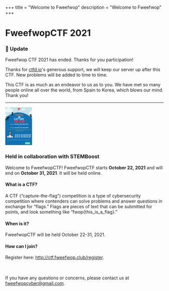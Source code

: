 +++
title = "Welcome to Fweefwop"
description = "Welcome to Fweefwop"
+++   
# FweefwopCTF 2021
### :pushpin: Update

Fweefwop CTF 2021 has ended. Thanks for you participation!

Thanks for [ctfd.io](https://ctfd.io/)'s generous support, we will keep our server up after this CTF. New problems will be added to time to time.    

This CTF is as much as an endeavor to us as to you. We have met so many people online all over the world, from Spain to Korea, which blows our mind. Thank you!

               
             
---------------------------
<img src="assets/FweefwopCTF-1.png" style="height:120px; width:85px;" />                   

### Held in collaboration with STEMBoost
Welcome to FweefwopCTF! FweefwopCTF starts **October 22, 2021** and will end on **October 31, 2021**. It will be held online. 

#### What is a CTF?
A CTF (“capture-the-flag”) competition is a type of cybersecurity competition where contenders can solve problems and answer questions in exchange for “flags.” Flags are pieces of text that can be submitted for points, and look something like “fwop{this_is_a_flag}.”
#### When is it?
FweefwopCTF will be held October 22-31, 2021.
#### How can I join?
Register here: http://ctf.fweefwop.club/register. 

<br/> <br/> If you have any questions or concerns, please contact us at fweefwopcyber@gmail.com.
